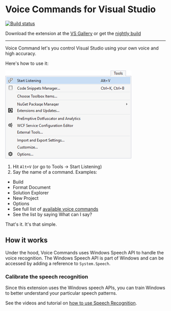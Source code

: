 # Voice Commands for Visual Studio

[![Build status](https://ci.appveyor.com/api/projects/status/rc6qkpbn7jvo2ck2?svg=true)](https://ci.appveyor.com/project/madskristensen/voiceextension)

Download the extension at the
[VS Gallery](https://visualstudiogallery.msdn.microsoft.com/ce35c120-405a-435b-af2a-52ff24eb2c30)
or get the
[nightly build](http://vsixgallery.com/extension/b4558cd7-da41-47e7-8969-46c357a1b8b3/)

----------------------

Voice Command let's you control Visual Studio using your own
voice and high accuracy.

Here's how to use it:

![Menu](art/menu.png)

1. Hit `Alt+V` (or go to Tools -> Start Listening)
2. Say the name of a command. Examples:
 - Build
 - Format Document
 - Solution Explorer
 - New Project
 - Options
 - See  full list of [available voice commands](https://github.com/ligershark/VoiceExtension/blob/master/src/Resources/commands.txt)
 - See the list by saying What can I say?

That's it. It's that simple.

## How it works

Under the hood, Voice Commands uses Windows Speech API to
handle the voice recognition. The Windows Speech API is part
of Windows and can be accessed by adding a reference to
`System.Speech`.

### Calibrate the speech recognition
Since this extension uses the Windows speech APIs,
you can train Windows to better understand your particular
speech patterns.

See the videos and tutorial on
[how to use Speech Recognition](http://windows.microsoft.com/en-US/windows-8/using-speech-recognition/).
